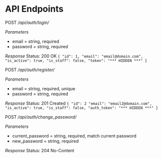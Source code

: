 API Endpoints
=============

POST */api/auth/login/*

*Parameters*
- email = string, required
- password = string, required

*Response*
Status: 200 OK
`{
    "id": 1,
    "email": "email@domain.com",
    "is_active": true,
    "is_staff": false,
    "token": "*** HIDDEN ***"
}`


POST */api/auth/register/*

*Parameters*
- email = string, required, unique
- password = string, required

*Response*
Status: 201 Created
`{
    "id": 2
    "email": "email2@domain.com",
    "is_active": true,
    "is_staff": false,
    "auth_token": "*** HIDDEN ***"
}`


POST */api/auth/change_password/*

*Parameters*
- current_password = string, required, match current password
- new_password = string, required

*Response*
Status: 204 No-Content

